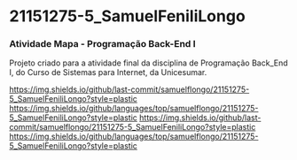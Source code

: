 # 21151275-5_SamuelFeniliLongo
### Atividade Mapa - Programação Back-End I
Projeto criado para a atividade final da disciplina de Programação Back_End I, do Curso de Sistemas para Internet, da Unicesumar.

https://img.shields.io/github/last-commit/samuelflongo/21151275-5_SamuelFeniliLongo?style=plastic https://img.shields.io/github/languages/top/samuelflongo/21151275-5_SamuelFeniliLongo?style=plastic https://img.shields.io/github/last-commit/samuelflongo/21151275-5_SamuelFeniliLongo?style=plastic https://img.shields.io/github/languages/top/samuelflongo/21151275-5_SamuelFeniliLongo?style=plastic 
